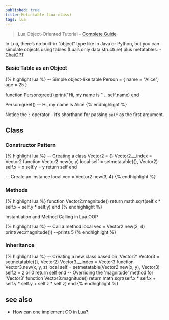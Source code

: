 ```yaml
---
published: true
title: Meta-table (Lua class)
tags: lua
---
```

> Lua Object-Oriented Tutorial – [Complete Guide](https://gamedevacademy.org/lua-object-oriented-tutorial-complete-guide/)

In Lua, there’s no built-in “object” type like in Java or Python, but you can simulate objects using tables (Lua’s only data structure) plus metatables. - [ChatGPT](https://chatgpt.com/share/68ba9ed4-53ac-800d-a165-271314f04b2a)

### Basic Table as an Object

{% highlight lua %}
-- Simple object-like table
Person = {
    name = "Alice",
    age = 25
}

function Person:greet()
    print("Hi, my name is " .. self.name)
end

Person:greet()  -- Hi, my name is Alice
{% endhighlight %}

Notice the `:` operator – it’s shorthand for passing `self` as the first argument.

## Class
### Constructor Pattern

{% highlight lua %}
-- Creating a class
Vector2 = {}
Vector2.__index = Vector2
function Vector2.new(x, y)
  local self = setmetatable({}, Vector2)
  self.x = x
  self.y = y
  return self
end

-- Create an instance
local vec = Vector2.new(3, 4)
{% endhighlight %}

### Methods 
{% highlight lua %}
function Vector2:magnitude()
  return math.sqrt(self.x * self.x + self.y * self.y)
end
{% endhighlight %}

Instantiation and Method Calling in Lua OOP

{% highlight lua %}
-- Call a method
local vec = Vector2.new(3, 4)
print(vec:magnitude())  --prints 5
{% endhighlight %}

### Inheritance

{% highlight lua %}
-- Creating a new class based on 'Vector2'
Vector3 = setmetatable({}, Vector2)
Vector3.__index = Vector3
function Vector3.new(x, y, z)
 local self = setmetatable(Vector2.new(x, y), Vector3)
 self.z = z or 0
 return self
end
-- Overriding the 'magnitude' method for 'Vector3'
function Vector3:magnitude()
 return math.sqrt(self.x * self.x + self.y * self.y + self.z * self.z)
end
{% endhighlight %}

## see also
- [How can one implement OO in Lua?](https://stackoverflow.com/questions/4799078/how-can-one-implement-oo-in-lua)